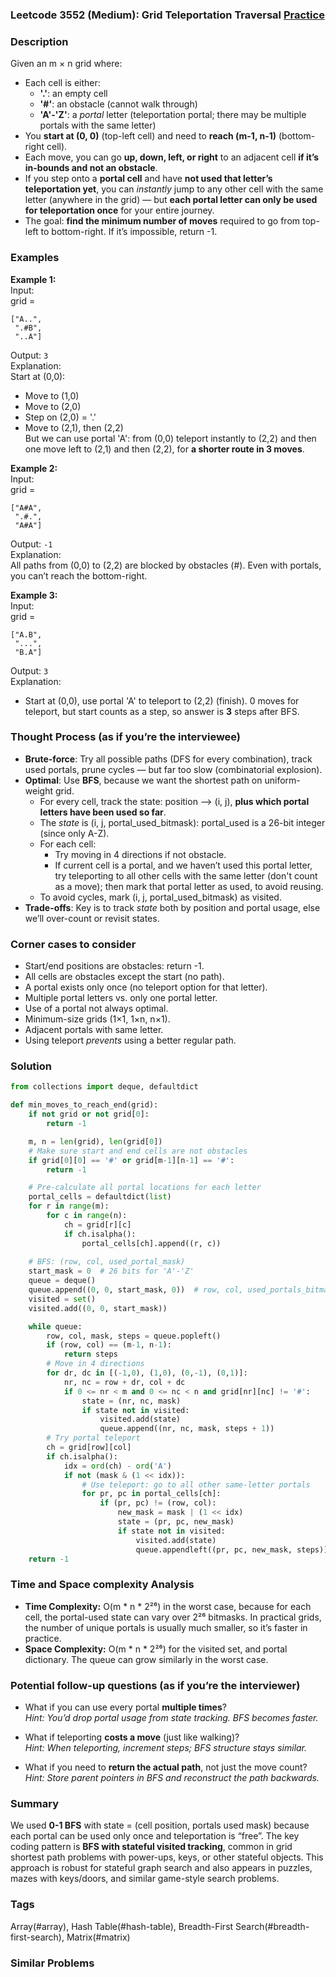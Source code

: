### Leetcode 3552 (Medium): Grid Teleportation Traversal [Practice](https://leetcode.com/problems/grid-teleportation-traversal)

### Description  
Given an m × n grid where:
- Each cell is either:
  - **'.'**: an empty cell  
  - **'#'**: an obstacle (cannot walk through)
  - **'A'-'Z'**: a *portal* letter (teleportation portal; there may be multiple portals with the same letter)
- You **start at (0, 0)** (top-left cell) and need to **reach (m-1, n-1)** (bottom-right cell).
- Each move, you can go **up, down, left, or right** to an adjacent cell **if it’s in-bounds and not an obstacle**.
- If you step onto a **portal cell** and have **not used that letter’s teleportation yet**, you can *instantly* jump to any other cell with the same letter (anywhere in the grid) — but **each portal letter can only be used for teleportation once** for your entire journey.
- The goal: **find the minimum number of moves** required to go from top-left to bottom-right. If it’s impossible, return -1.

### Examples  

**Example 1:**  
Input:  
grid =  
```
["A..",
 ".#B",
 "..A"]
```  
Output: `3`  
Explanation:  
Start at (0,0):  
- Move to (1,0)  
- Move to (2,0)  
- Step on (2,0) = '.'  
- Move to (2,1), then (2,2)  
But we can use portal 'A': from (0,0) teleport instantly to (2,2) and then one move left to (2,1) and then (2,2), for **a shorter route in 3 moves**.

**Example 2:**  
Input:  
grid =  
```
["A#A",
 ".#.",
 "A#A"]
```  
Output: `-1`  
Explanation:  
All paths from (0,0) to (2,2) are blocked by obstacles (#). Even with portals, you can’t reach the bottom-right.

**Example 3:**  
Input:  
grid =  
```
["A.B",
 "...",
 "B.A"]
```  
Output: `3`  
Explanation:  
- Start at (0,0), use portal 'A' to teleport to (2,2) (finish). 0 moves for teleport, but start counts as a step, so answer is **3** steps after BFS.

### Thought Process (as if you’re the interviewee)  
- **Brute-force**: Try all possible paths (DFS for every combination), track used portals, prune cycles — but far too slow (combinatorial explosion).
- **Optimal**: Use **BFS**, because we want the shortest path on uniform-weight grid.  
  - For every cell, track the state: position ⟶ (i, j), **plus which portal letters have been used so far**.
  - The *state* is (i, j, portal_used_bitmask): portal_used is a 26-bit integer (since only A-Z).
  - For each cell:
    - Try moving in 4 directions if not obstacle.
    - If current cell is a portal, and we haven’t used this portal letter, try teleporting to all other cells with the same letter (don't count as a move); then mark that portal letter as used, to avoid reusing.
  - To avoid cycles, mark (i, j, portal_used_bitmask) as visited.
- **Trade-offs**: Key is to track *state* both by position and portal usage, else we’ll over-count or revisit states.

### Corner cases to consider  
- Start/end positions are obstacles: return -1.
- All cells are obstacles except the start (no path).
- A portal exists only once (no teleport option for that letter).
- Multiple portal letters vs. only one portal letter.
- Use of a portal not always optimal.
- Minimum-size grids (1×1, 1×n, n×1).
- Adjacent portals with same letter.
- Using teleport *prevents* using a better regular path.

### Solution

```python
from collections import deque, defaultdict

def min_moves_to_reach_end(grid):
    if not grid or not grid[0]:
        return -1

    m, n = len(grid), len(grid[0])
    # Make sure start and end cells are not obstacles
    if grid[0][0] == '#' or grid[m-1][n-1] == '#':
        return -1

    # Pre-calculate all portal locations for each letter
    portal_cells = defaultdict(list)
    for r in range(m):
        for c in range(n):
            ch = grid[r][c]
            if ch.isalpha():
                portal_cells[ch].append((r, c))
                
    # BFS: (row, col, used_portal_mask)
    start_mask = 0  # 26 bits for 'A'-'Z'
    queue = deque()
    queue.append((0, 0, start_mask, 0))  # row, col, used_portals_bitmask, steps
    visited = set()
    visited.add((0, 0, start_mask))

    while queue:
        row, col, mask, steps = queue.popleft()
        if (row, col) == (m-1, n-1):
            return steps
        # Move in 4 directions
        for dr, dc in [(-1,0), (1,0), (0,-1), (0,1)]:
            nr, nc = row + dr, col + dc
            if 0 <= nr < m and 0 <= nc < n and grid[nr][nc] != '#':
                state = (nr, nc, mask)
                if state not in visited:
                    visited.add(state)
                    queue.append((nr, nc, mask, steps + 1))
        # Try portal teleport
        ch = grid[row][col]
        if ch.isalpha():
            idx = ord(ch) - ord('A')
            if not (mask & (1 << idx)):
                # Use teleport: go to all other same-letter portals
                for pr, pc in portal_cells[ch]:
                    if (pr, pc) != (row, col):
                        new_mask = mask | (1 << idx)
                        state = (pr, pc, new_mask)
                        if state not in visited:
                            visited.add(state)
                            queue.appendleft((pr, pc, new_mask, steps))  # Teleport: same step count
    return -1
```

### Time and Space complexity Analysis  

- **Time Complexity:** O(m \* n \* 2²⁶) in the worst case, because for each cell, the portal-used state can vary over 2²⁶ bitmasks. In practical grids, the number of unique portals is usually much smaller, so it’s faster in practice.
- **Space Complexity:** O(m \* n \* 2²⁶) for the visited set, and portal dictionary. The queue can grow similarly in the worst case.

### Potential follow-up questions (as if you’re the interviewer)  

- What if you can use every portal **multiple times**?  
  *Hint: You’d drop portal usage from state tracking. BFS becomes faster.*

- What if teleporting **costs a move** (just like walking)?  
  *Hint: When teleporting, increment steps; BFS structure stays similar.*

- What if you need to **return the actual path**, not just the move count?  
  *Hint: Store parent pointers in BFS and reconstruct the path backwards.*

### Summary
We used **0-1 BFS** with state = (cell position, portals used mask) because each portal can be used only once and teleportation is “free”. The key coding pattern is **BFS with stateful visited tracking**, common in grid shortest path problems with power-ups, keys, or other stateful objects. This approach is robust for stateful graph search and also appears in puzzles, mazes with keys/doors, and similar game-style search problems.

### Tags
Array(#array), Hash Table(#hash-table), Breadth-First Search(#breadth-first-search), Matrix(#matrix)

### Similar Problems
